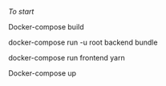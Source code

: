 *To start*

Docker-compose build

docker-compose run -u root backend bundle

docker-compose run frontend yarn

Docker-compose up
